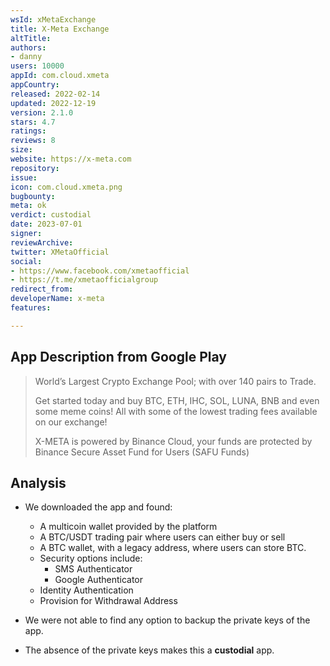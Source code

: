```yaml
---
wsId: xMetaExchange
title: X-Meta Exchange
altTitle:
authors:
- danny
users: 10000
appId: com.cloud.xmeta
appCountry:
released: 2022-02-14
updated: 2022-12-19
version: 2.1.0
stars: 4.7
ratings:
reviews: 8
size:
website: https://x-meta.com
repository:
issue:
icon: com.cloud.xmeta.png
bugbounty:
meta: ok
verdict: custodial
date: 2023-07-01
signer:
reviewArchive:
twitter: XMetaOfficial
social:
- https://www.facebook.com/xmetaofficial
- https://t.me/xmetaofficialgroup
redirect_from:
developerName: x-meta
features:

---
```


## App Description from Google Play

> World’s Largest Crypto Exchange Pool; with over 140 pairs to Trade.
>
> Get started today and buy BTC, ETH, IHC, SOL, LUNA, BNB and even some meme coins! All with some of the lowest trading fees available on our exchange!
>
> X-META is powered by Binance Cloud, your funds are protected by Binance Secure Asset Fund for Users (SAFU Funds)

## Analysis

- We downloaded the app and found:
  - A multicoin wallet provided by the platform
  - A BTC/USDT trading pair where users can either buy or sell
  - A BTC wallet, with a legacy address, where users can store BTC.
  - Security options include:
    - SMS Authenticator
    - Google Authenticator
  - Identity Authentication
  - Provision for Withdrawal Address

- We were not able to find any option to backup the private keys of the app.
- The absence of the private keys makes this a **custodial** app.
